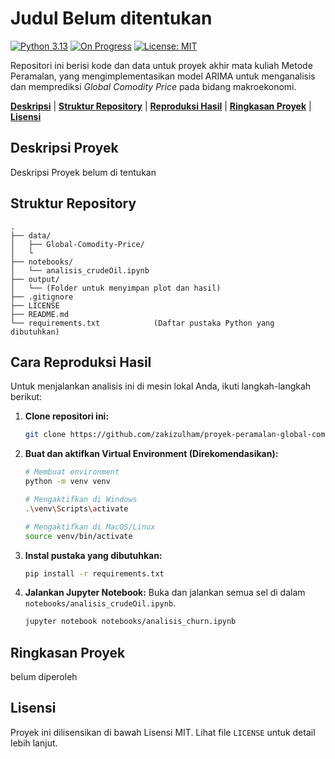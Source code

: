 # Judul Belum ditentukan
[![Python 3.13](https://img.shields.io/badge/python-3.13-blue.svg)](https://www.python.org/downloads/release/python-3130/)
[![On Progress](https://img.shields.io/badge/Status-On%20Progress-yellow.svg)](https://github.com/zakizulham/proyek-peramalan-global-comodity-price-september-2024/graphs/commit-activity)
[![License: MIT](https://img.shields.io/badge/License-MIT-darkgreen.svg)](https://opensource.org/licenses/MIT)

Repositori ini berisi kode dan data untuk proyek akhir mata kuliah Metode Peramalan, yang mengimplementasikan model ARIMA untuk menganalisis dan memprediksi *Global Comodity Price* pada bidang makroekonomi.

**[Deskripsi](#Deskripsi)** | **[Struktur Repository](#Struktur)** | **[Reproduksi Hasil](#Reproduksi)** | **[Ringkasan Proyek](#Ringkasan)** | **[Lisensi](#Lisensi)** 

## Deskripsi Proyek <a id='Deskripsi'></a>

Deskripsi Proyek belum di tentukan

## Struktur Repository <a id='Struktur'></a>

```
.
├── data/
│   ├── Global-Comodity-Price/
│   └ 
├── notebooks/
│   └── analisis_crudeOil.ipynb
├── output/
│   └── (Folder untuk menyimpan plot dan hasil)
├── .gitignore
├── LICENSE
├── README.md
└── requirements.txt            (Daftar pustaka Python yang dibutuhkan)
```

## Cara Reproduksi Hasil <a id='Reproduksi'></a>

Untuk menjalankan analisis ini di mesin lokal Anda, ikuti langkah-langkah berikut:

1.  **Clone repositori ini:**
    ```bash
    git clone https://github.com/zakizulham/proyek-peramalan-global-comodity-price-september-2024.git && cd proyek-peramalan-global-comodity-price-september-2024
    ```

2.  **Buat dan aktifkan Virtual Environment (Direkomendasikan):**
    ```bash
    # Membuat environment
    python -m venv venv

    # Mengaktifkan di Windows
    .\venv\Scripts\activate

    # Mengaktifkan di MacOS/Linux
    source venv/bin/activate
    ```

3.  **Instal pustaka yang dibutuhkan:**
    ```bash
    pip install -r requirements.txt
    ```

4.  **Jalankan Jupyter Notebook:**
    Buka dan jalankan semua sel di dalam `notebooks/analisis_crudeOil.ipynb`.
    ```bash
    jupyter notebook notebooks/analisis_churn.ipynb
    ```

## Ringkasan Proyek <a id='Ringkasan'></a>

belum diperoleh

## Lisensi <a id='Lisensi'></a>

Proyek ini dilisensikan di bawah Lisensi MIT. Lihat file `LICENSE` untuk detail lebih lanjut.
